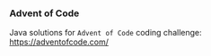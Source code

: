 ### Advent of Code

Java solutions for `Advent of Code` coding challenge: https://adventofcode.com/
